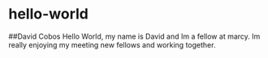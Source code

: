 # hello-world

##David Cobos
Hello World, my name is David and Im a fellow at marcy. Im really enjoying my meeting new fellows and working together.
